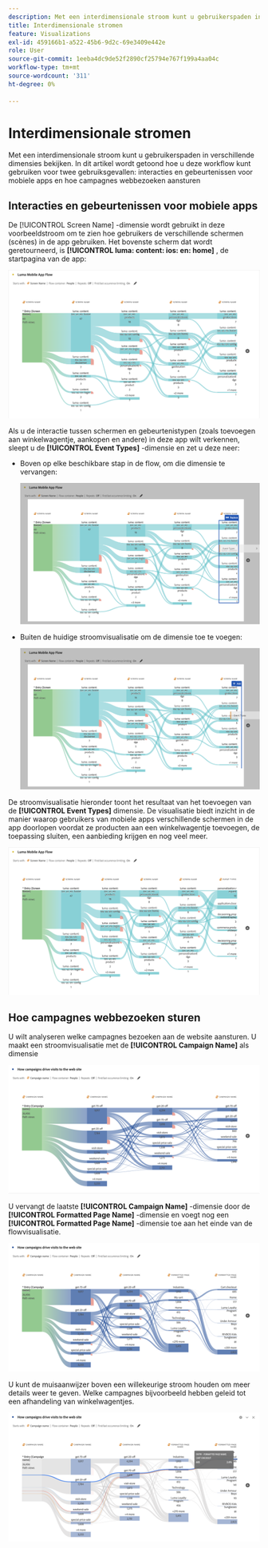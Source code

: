 ```yaml
---
description: Met een interdimensionale stroom kunt u gebruikerspaden in verschillende dimensies bekijken.
title: Interdimensionale stromen
feature: Visualizations
exl-id: 459166b1-a522-45b6-9d2c-69e3409e442e
role: User
source-git-commit: 1eeba4dc9de52f2890cf25794e767f199a4aa04c
workflow-type: tm+mt
source-wordcount: '311'
ht-degree: 0%

---
```


# Interdimensionale stromen

Met een interdimensionale stroom kunt u gebruikerspaden in verschillende dimensies bekijken. In dit artikel wordt getoond hoe u deze workflow kunt gebruiken voor twee gebruiksgevallen: interacties en gebeurtenissen voor mobiele apps en hoe campagnes webbezoeken aansturen

<!--
A dimension label at the top of each Flow column makes using multiple dimensions in a flow visualization more intuitive:

![An intero-dimensional flow highlighting multiple dimensions including Product, Page, OS version, and Time Spent.](assets/flow.png)
-->

## Interacties en gebeurtenissen voor mobiele apps

De [!UICONTROL Screen Name] -dimensie wordt gebruikt in deze voorbeeldstroom om te zien hoe gebruikers de verschillende schermen (scènes) in de app gebruiken. Het bovenste scherm dat wordt geretourneerd, is **[!UICONTROL luma: content: ios: en: home]** , de startpagina van de app:

![ de stroom die van A het Toegevoegde Punt toont.](assets/flowapp.png)

Als u de interactie tussen schermen en gebeurtenistypen (zoals toevoegen aan winkelwagentje, aankopen en andere) in deze app wilt verkennen, sleept u de **[!UICONTROL Event Types]** -dimensie en zet u deze neer:

* Boven op elke beschikbare stap in de flow, om die dimensie te vervangen:

  ![ de stroom van A die de afmeting van de Pagina toont sleept aan de veelvoudige gebieden.](assets/flowapp-replace.png)

* Buiten de huidige stroomvisualisatie om de dimensie toe te voegen:

  ![ de stroom van A die de afmeting van de Pagina toont aan het witte die ruimte aan het eind wordt gesleept.](assets/flowapp-add.png)

De stroomvisualisatie hieronder toont het resultaat van het toevoegen van de **[!UICONTROL Event Types]** dimensie. De visualisatie biedt inzicht in de manier waarop gebruikers van mobiele apps verschillende schermen in de app doorlopen voordat ze producten aan een winkelwagentje toevoegen, de toepassing sluiten, een aanbieding krijgen en nog veel meer.

![ A fLow die de de afmetingsresultaten van de Pagina bij de bovenkant van de lijst tonen.](assets/flowapp-result.png)

## Hoe campagnes webbezoeken sturen

U wilt analyseren welke campagnes bezoeken aan de website aansturen. U maakt een stroomvisualisatie met de **[!UICONTROL Campaign Name]** als dimensie

![ de dimensie van de het Webcampagne van de stroom ](assets/flowweb.png)

U vervangt de laatste **[!UICONTROL Campaign Name]** -dimensie door de **[!UICONTROL Formatted Page Name]** -dimensie en voegt nog een **[!UICONTROL Formatted Page Name]** -dimensie toe aan het einde van de flowvisualisatie.

![ de naam van de het Webcampagne van de stroom en Web-pagina dimensie ](assets/flowweb-replace.png)

U kunt de muisaanwijzer boven een willekeurige stroom houden om meer details weer te geven. Welke campagnes bijvoorbeeld hebben geleid tot een afhandeling van winkelwagentjes.

![ de naam van de het Webcampagne van de stroom en Web-pagina dimensie hover ](assets/flowweb-hover.png)
